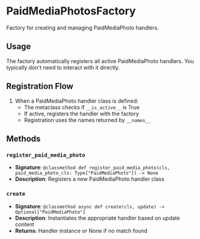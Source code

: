 # PaidMediaPhotosFactory

Factory for creating and managing PaidMediaPhoto handlers.

## Usage

The factory automatically registers all active PaidMediaPhoto handlers. 
You typically don't need to interact with it directly.

## Registration Flow

1. When a PaidMediaPhoto handler class is defined:
   - The metaclass checks if `__is_active__` is True
   - If active, registers the handler with the factory
   - Registration uses the names returned by `__names__`

## Methods

### `register_paid_media_photo`
- **Signature**: `@classmethod def register_paid_media_photo(cls, paid_media_photo_cls: Type["PaidMediaPhoto"]) -> None`
- **Description**: Registers a new PaidMediaPhoto handler class

### `create`
- **Signature**: `@classmethod async def create(cls, update) -> Optional["PaidMediaPhoto"]`
- **Description**: Instantiates the appropriate handler based on update content
- **Returns**: Handler instance or None if no match found
